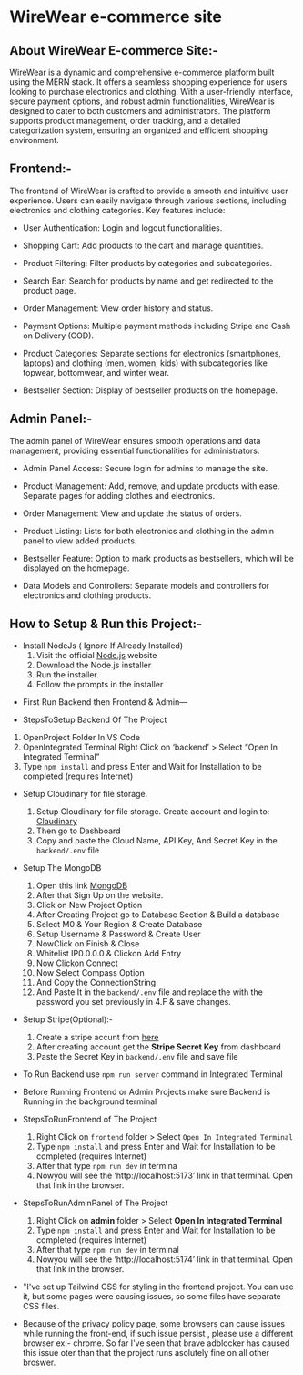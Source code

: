 # WireWear e-commerce site

## About WireWear E-commerce Site:-
WireWear is a dynamic and comprehensive e-commerce platform built using the MERN stack. It offers a seamless shopping experience for users looking to purchase electronics and clothing. With a user-friendly interface, secure payment options, and robust admin functionalities, WireWear is designed to cater to both customers and administrators. The platform supports product management, order tracking, and a detailed categorization system, ensuring an organized and efficient shopping environment.


## Frontend:-
The frontend of WireWear is crafted to provide a smooth and intuitive user experience. Users can easily navigate through various sections, including electronics and clothing categories. Key features include:

* User Authentication: Login and logout functionalities.

* Shopping Cart: Add products to the cart and manage quantities.

* Product Filtering: Filter products by categories and subcategories.

* Search Bar: Search for products by name and get redirected to the product page.

* Order Management: View order history and status.

* Payment Options: Multiple payment methods including Stripe and Cash on Delivery (COD).

* Product Categories: Separate sections for electronics (smartphones, laptops) and clothing (men, women, kids) with subcategories like topwear, bottomwear, and winter wear.

* Bestseller Section: Display of bestseller products on the homepage.


## Admin Panel:-
The admin panel of WireWear ensures smooth operations and data management, providing essential functionalities for administrators:
* Admin Panel Access: Secure login for admins to manage the site.

* Product Management: Add, remove, and update products with ease. Separate pages for adding clothes and electronics.

* Order Management: View and update the status of orders.

* Product Listing: Lists for both electronics and clothing in the admin panel to view added products.

* Bestseller Feature: Option to mark products as bestsellers, which will be displayed on the homepage.

* Data Models and Controllers: Separate models and controllers for electronics and clothing products.


## How to Setup & Run this Project:-

- Install NodeJs ( Ignore If Already Installed)
  1. Visit the official [Node.js](https://nodejs.org/en/download/package-manager) website
  2. Download the Node.js installer
  3. Run the installer.
  4. Follow the prompts in the installer

* First Run Backend then Frontend & Admin—

*  StepsToSetup Backend Of The Project

  1.  OpenProject Folder In VS Code
  2.  OpenIntegrated Terminal
      Right Click on ‘backend’ > Select “Open In Integrated Terminal”
  3.  Type ``npm install`` and press Enter and Wait for Installation to
      be completed (requires Internet)

* Setup Cloudinary for file storage.

  1.  Setup Cloudinary for file storage.
      Create account and login to: [Claudinary](https://cloudinary.com/)
  2.  Then go to Dashboard
  3.  Copy and paste the Cloud Name, API Key, And Secret Key in the `backend/.env` file

* Setup The MongoDB

  1. Open this link [MongoDB](https://www.mongodb.com/cloud/atlas/register)
  2. After that Sign Up on the website.
  3. Click on New Project Option
  4. After Creating Project go to Database Section & Build a database
  5. Select M0 & Your Region & Create Database
  6. Setup Username & Password & Create User
  7. NowClick on Finish & Close
  8. Whitelist IP0.0.0.0 & Clickon Add Entry
  9. Now Clickon Connect
  10. Now Select Compass Option
  11. And Copy the ConnectionString
  12. And Paste It in the `backend/.env` file and replace the <password> with the password you set previously in 4.F & save changes.

* Setup Stripe(Optional):-
  1. Create a stripe accunt from [here](https://dashboard.stripe.com/register)
  2. After creating account get the **Stripe Secret Key** from dashboard
  3. Paste the Secret Key in `backend/.env` file and save file



*  To Run Backend use `npm run server` command in Integrated Terminal
  
*  Before Running Frontend or Admin Projects make sure Backend is
  Running in the background terminal

- StepsToRunFrontend of The Project
  1. Right Click on `frontend` folder > Select `Open In Integrated Terminal`
  2. Type `npm install` and press Enter and Wait for Installation to be completed
     (requires Internet)
  3. After that type `npm run dev` in termina
  4. Nowyou will see the ‘http://localhost:5173’ link in that
     terminal. Open that link in the browser.
- StepsToRunAdminPanel of The Project

  1. Right Click on **admin** folder > Select **Open In Integrated
     Terminal**
  2. Type `npm install` and press Enter and Wait for Installation to
     be
     completed (requires Internet)
  3. After that type `npm run dev` in terminal
  4. Nowyou will see the ‘http://localhost:5174’ link in that
     terminal. Open that link in the browser.

* "I've set up Tailwind CSS for styling in the frontend project. You can use it, but some pages were causing issues, so some files have separate CSS files.

* Because of the privacy policy page, some browsers can cause issues while running the front-end, if such issue persist , please use a different browser ex:- chrome. So far I've seen that brave adblocker has caused this issue oter than that the project runs asolutely fine on all other broswer.
